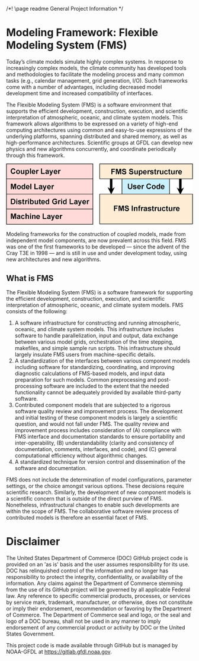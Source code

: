 /*! \page readme General Project Information
*/
# Modeling Framework: Flexible Modeling System (FMS)

Today’s climate models simulate highly complex systems. In response to
increasingly complex models, the climate community has developed tools and
methodologies to facilitate the modeling process and many common tasks (e.g.,
calendar management, grid generation, I/O). Such frameworks come with a number
of advantages, including decreased model development time and increased
compatibility of interfaces.

The Flexible Modeling System (FMS) is a software environment that supports the
efficient development, construction, execution, and scientific interpretation of
atmospheric, oceanic, and climate system models. This framework allows
algorithms to be expressed on a variety of high-end computing architectures
using common and easy-to-use expressions of the underlying platforms, spanning
distributed and shared memory, as well as high-performance architectures.
Scientific groups at GFDL can develop new physics and new algorithms
concurrently, and coordinate periodically through this framework.

![FMS Framework](docs/images/FMS.gif)

Modeling frameworks for the construction of coupled models, made from
independent model components, are now prevalent across this field. FMS was one
of the first frameworks to be developed — since the advent of the Cray T3E in
1998 — and is still in use and under development today, using new architectures
and new algorithms.

## What is FMS

The Flexible Modeling System (FMS) is a software framework for supporting the
efficient development, construction, execution, and scientific interpretation of
atmospheric, oceanic, and climate system models.  FMS consists of the
following:

1. A software infrastructure for constructing and running atmospheric, oceanic,
and climate system models. This infrastructure includes software to handle
parallelization, input and output, data exchange between various model grids,
orchestration of the time stepping, makefiles, and simple sample run scripts.
This infrastructure should largely insulate FMS users from machine-specific
details.
1. A standardization of the interfaces between various component models
including software for standardizing, coordinating, and improving diagnostic
calculations of FMS-based models, and input data preparation for such models.
Common preprocessing and post-processing software are included to the extent
that the needed functionality cannot be adequately provided by available
third-party software.
1. Contributed component models that are subjected to a rigorous software
quality review and improvement process. The development and initial testing of
these component models is largely a scientific question, and would not fall
under FMS. The quality review and improvement process includes consideration of
(A) compliance with FMS interface and documentation standards to ensure
portability and inter-operability, (B) understandability (clarity and
consistency of documentation, comments, interfaces, and code), and (C) general
computational efficiency without algorithmic changes.
1. A standardized technique for version control and dissemination of the
software and documentation.

FMS does not include the determination of model configurations, parameter
settings, or the choice amongst various options. These decisions require
scientific research. Similarly, the development of new component models is a
scientific concern that is outside of the direct purview of FMS. Nonetheless,
infrastructural changes to enable such developments are within the scope of FMS.
The collaborative software review process of contributed models is therefore an
essential facet of FMS.

# Disclaimer

The United States Department of Commerce (DOC) GitHub project code is provided
on an 'as is' basis and the user assumes responsibility for its use. DOC has
relinquished control of the information and no longer has responsibility to
protect the integrity, confidentiality, or availability of the information. Any
claims against the Department of Commerce stemming from the use of its GitHub
project will be governed by all applicable Federal law. Any reference to
specific commercial products, processes, or services by service mark,
trademark, manufacturer, or otherwise, does not constitute or imply their
endorsement, recommendation or favoring by the Department of Commerce. The
Department of Commerce seal and logo, or the seal and logo of a DOC bureau,
shall not be used in any manner to imply endorsement of any commercial product
or activity by DOC or the United States Government.

This project code is made available through GitHub but is managed by NOAA-GFDL
at https://gitlab.gfdl.noaa.gov.
